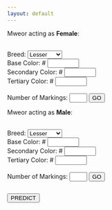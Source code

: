```yaml
---
layout: default
---
```


<div class="row">
  <div class="column">Mweor acting as <b>Female</b>:<br><br>

  <label for="breedl">Breed: </label>
    <select name="breed" id="breed">
      <option value="lesser">Lesser</option>
      <option value="longhair">Longhair</option>
      <option value="munchkin">Munchkin</option>
      <option value="fire">Fire</option>
      <option value="air">Air</option>
      <option value="earth">Earth</option>
      <option value="water">Water</option>
      <option value="lightning">Lightning</option>
      <option value="plant">Plant</option>
      <option value="ice">Ice</option>
    </select><br>
  <label for="basel">Base Color: #</label>
    <input type="text" id="base" name="base" maxlength="6" size="6"><br>
  <label for="secondaryl">Secondary Color: #</label>
    <input type="text" id="secondary" name="secondary" maxlength="6" size="6"><br>
  <label for="tertiaryl">Tertiary Color: #</label>
    <input type="text" id="tertiary" name="tertiary" maxlength="6" size="6"><br><br>
  <label for="mlf">Number of Markings:</label>
    <input type="text" id="mlf" name="mlf" maxlength="2" size="2">
    <button id="markinglistf" onclick="addFields('mlf','containerf');">GO</button><br>
    <div id="containerf"></div>
  </div>

  <div class="column">Mweor acting as <b>Male</b>:<br><br>

  <label for="breedm">Breed: </label>
    <select name="breedm" id="breed">
      <option value="lesser">Lesser</option>
      <option value="longhair">Longhair</option>
      <option value="munchkin">Munchkin</option>
      <option value="fire">Fire</option>
      <option value="air">Air</option>
      <option value="earth">Earth</option>
      <option value="water">Water</option>
      <option value="lightning">Lightning</option>
      <option value="plant">Plant</option>
      <option value="ice">Ice</option>
    </select><br>
  <label for="baseml">Base Color: #</label>
    <input type="text" id="basem" name="basem" maxlength="6" size="6"><br>
  <label for="secondaryml">Secondary Color: #</label>
    <input type="text" id="secondarym" name="secondarym" maxlength="6" size="6"><br>
  <label for="tertiaryml">Tertiary Color: #</label>
    <input type="text" id="tertiarym" name="tertiarym" maxlength="6" size="6"><br><br>
  <label for="mlf">Number of Markings:</label>
    <input type="text" id="mlm" name="mlm" maxlength="2" size="2">
    <button id="markinglistm" onclick="addFields('mlm','containerm');">GO</button><br>
    <div id="containerm"></div>
  </div>
</div>

<div class="container">
  <div class="center">

  <button id="predict" onclick="calculateMwitt()">PREDICT</button><br>
  <div id="containert"></div>
  </div>
</div>
